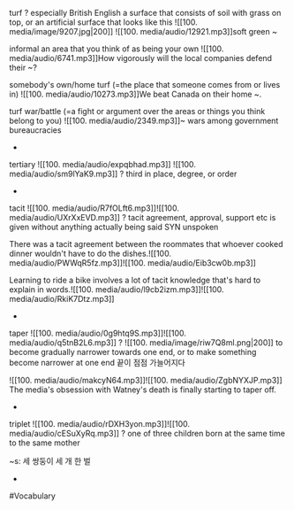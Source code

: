 turf
?
especially British English a surface that consists of soil with grass on top, or an artificial surface that looks like this
![[100. media/image/9207.jpg|200]]
![[100. media/audio/12921.mp3]]soft green ~

informal an area that you think of as being your own
![[100. media/audio/6741.mp3]]How vigorously will the local companies defend their ~?

somebody's own/home turf (=the place that someone comes from or lives in)  ![[100. media/audio/10273.mp3]]We beat Canada on their home ~.

turf war/battle (=a fight or argument over the areas or things you think belong to you)  ![[100. media/audio/2349.mp3]]~ wars among government bureaucracies
<!--SR:!2025-11-04,14,290-->
-

tertiary ![[100. media/audio/expqbhad.mp3]] ![[100. media/audio/sm9lYaK9.mp3]]
?
third in place, degree, or order
<!--SR:!2025-11-04,14,290-->
-

tacit ![[100. media/audio/R7fOLft6.mp3]]![[100. media/audio/UXrXxEVD.mp3]]
?
tacit agreement, approval, support etc is given without anything actually being said SYN unspoken

There was a tacit agreement between the roommates that whoever cooked dinner wouldn't have to do the dishes.![[100. media/audio/PWWqR5fz.mp3]]![[100. media/audio/Eib3cw0b.mp3]]

Learning to ride a bike involves a lot of tacit knowledge that's hard to explain in words.![[100. media/audio/l9cb2izm.mp3]]![[100. media/audio/RkiK7Dtz.mp3]]
<!--SR:!2025-10-31,2,230-->
-

taper ![[100. media/audio/0g9htq9S.mp3]]![[100. media/audio/q5tnB2L6.mp3]]
?
![[100. media/image/riw7Q8ml.png|200]]
to become gradually narrower towards one end, or to make something become narrower at one end
끝이 점점 가늘어지다

![[100. media/audio/makcyN64.mp3]]![[100. media/audio/ZgbNYXJP.mp3]]
The media's obsession with Watney's death is finally starting to taper off.
<!--SR:!2025-11-01,3,250-->
-

triplet ![[100. media/audio/rDXH3yon.mp3]]![[100. media/audio/cESuXyRq.mp3]]
?
one of three children born at the same time to the same mother

~s: 세 쌍둥이
세 개 한 벌
<!--SR:!2025-11-01,3,250-->
-

#Vocabulary
